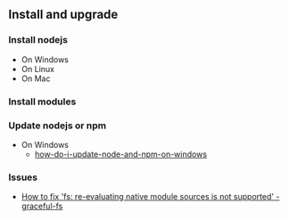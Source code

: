 ## Install and upgrade


### Install nodejs
* On Windows
* On Linux
* On Mac

### Install modules


### Update nodejs or npm
* On Windows
  * [how-do-i-update-node-and-npm-on-windows](http://stackoverflow.com/questions/18412129/how-do-i-update-node-and-npm-on-windows)


### Issues
* [How to fix 'fs: re-evaluating native module sources is not supported' - graceful-fs](http://stackoverflow.com/questions/37346512/how-to-fix-fs-re-evaluating-native-module-sources-is-not-supported-graceful)
